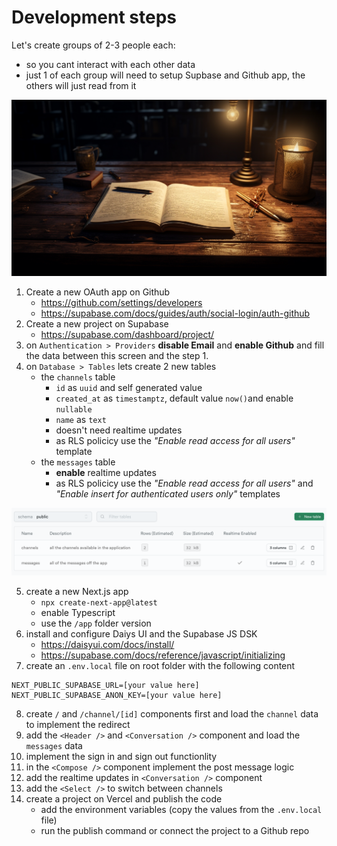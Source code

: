 # Development steps

Let's create groups of 2-3 people each:
- so you cant interact with each other data 
- just 1 of each group will need to setup Supbase and Github app, the others will just read from it

![an old manual on a wooden desk](../_images/manual.png)

1. Create a new OAuth app on Github
    - https://github.com/settings/developers
    - https://supabase.com/docs/guides/auth/social-login/auth-github
2. Create a new project on Supabase
    - https://supabase.com/dashboard/project/
3. on `Authentication > Providers` **disable Email** and **enable Github** and fill the data between this screen and the step 1.
4. on `Database > Tables` lets create 2 new tables
    - the `channels` table
      - `id` as `uuid` and self generated value
      - `created_at` as `timestamptz`, default value `now()`and enable `nullable` 
      - `name` as `text`
      - doesn't need realtime updates
      - as RLS policicy use the *"Enable read access for all users"* template
    - the `messages` table
      - **enable** realtime updates
      - as RLS policicy use the *"Enable read access for all users"* and *"Enable insert for authenticated users only"* templates

![a screenshot of the Supabase tables setup](../_images/tables.png)

5. create a new Next.js app
    - `npx create-next-app@latest`
    - enable Typescript
    - use the `/app` folder version
6. install and configure Daiys UI and the Supabase JS DSK
    - https://daisyui.com/docs/install/
    - https://supabase.com/docs/reference/javascript/initializing
7. create an `.env.local` file on root folder with the following content

```
NEXT_PUBLIC_SUPABASE_URL=[your value here]
NEXT_PUBLIC_SUPABASE_ANON_KEY=[your value here]
```
8. create `/` and `/channel/[id]` components first and load the `channel` data to implement the redirect
9. add the `<Header />` and `<Conversation />` component and load the `messages` data
10. implement the sign in and sign out functionlity
11. in the `<Compose />` component implement the post message logic
12. add the realtime updates in `<Conversation />` component
13. add the `<Select />` to switch between channels
14. create a project on Vercel and publish the code
    - add the environment variables (copy the values from the `.env.local` file)
    - run the publish command or connect the project to a Github repo 